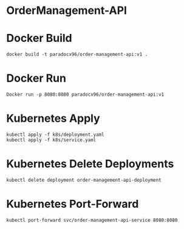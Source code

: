 # OrderManagement-API

# Docker Build
```
docker build -t paradocx96/order-management-api:v1 .
```

# Docker Run
```
Docker run -p 8080:8080 paradocx96/order-management-api:v1
```

# Kubernetes Apply
```
kubectl apply -f k8s/deployment.yaml
kubectl apply -f k8s/service.yaml
```

# Kubernetes Delete Deployments
````
kubectl delete deployment order-management-api-deployment
````

# Kubernetes Port-Forward
```
kubectl port-forward svc/order-management-api-service 8080:8080
```

